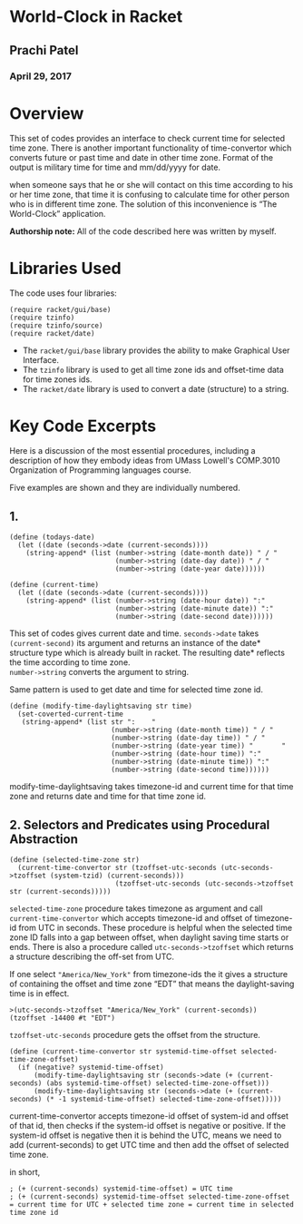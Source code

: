 # World-Clock in Racket

## Prachi Patel
### April 29, 2017

# Overview
This set of codes provides an interface to check current time for selected time zone. 
There is another important functionality of time-convertor which converts future or past time and date in other time zone. 
Format of the output is military time for time and mm/dd/yyyy for date. 

when someone says that he or she will contact on this time according to his or her time zone, 
that time it is confusing to calculate time for other person who is in different time zone. 
The solution of this inconvenience is “The World-Clock” application.


**Authorship note:** All of the code described here was written by myself.

# Libraries Used
The code uses four libraries:

```
(require racket/gui/base)
(require tzinfo)
(require tzinfo/source)
(require racket/date)
```

* The ```racket/gui/base``` library provides the ability to make Graphical User Interface.
* The ```tzinfo``` library is used to get all time zone ids and offset-time data for time zones ids.
* The ```racket/date``` library is used to convert a date (structure) to a string.


# Key Code Excerpts

Here is a discussion of the most essential procedures, including a description of how they embody ideas from 
UMass Lowell's COMP.3010 Organization of Programming languages course.

Five examples are shown and they are individually numbered. 

## 1. 

```
(define (todays-date)
  (let ((date (seconds->date (current-seconds))))
    (string-append* (list (number->string (date-month date)) " / "
                          (number->string (date-day date)) " / "
                          (number->string (date-year date))))))

(define (current-time)
  (let ((date (seconds->date (current-seconds))))
    (string-append* (list (number->string (date-hour date)) ":"
                          (number->string (date-minute date)) ":"
                          (number->string (date-second date))))))
```
This set of codes gives current date and time. 
```seconds->date``` takes ```(current-second)``` its argument and returns an instance of the date* structure type which is already built in racket. 
The resulting date* reflects the time according to time zone.  
```number->string``` converts the argument to string. 

Same pattern is used to get date and time for selected time zone id.

```
(define (modify-time-daylightsaving str time)
  (set-coverted-current-time
   (string-append* (list str ":    "
                         (number->string (date-month time)) " / "
                         (number->string (date-day time)) " / "
                         (number->string (date-year time)) "       "
                         (number->string (date-hour time)) ":"
                         (number->string (date-minute time)) ":"
                         (number->string (date-second time))))))
 ```
 modify-time-daylightsaving takes timezone-id and current time for that time zone and returns date and time for that time zone id. 
 
## 2. Selectors and Predicates using Procedural Abstraction
```
(define (selected-time-zone str)
  (current-time-convertor str (tzoffset-utc-seconds (utc-seconds->tzoffset (system-tzid) (current-seconds)))
                          (tzoffset-utc-seconds (utc-seconds->tzoffset str (current-seconds)))))
```
```selected-time-zone``` procedure takes timezone as argument and call ```current-time-convertor``` which accepts timezone-id and offset of timezone-id from UTC in seconds. 
These procedure is helpful when the selected time zone ID falls into a gap between offset, when daylight saving time starts or ends. 
There is also a procedure called ```utc-seconds->tzoffset``` which returns a structure describing the off-set from UTC. 

If one select ```"America/New_York"``` from timezone-ids the it gives a structure of containing the offset and time zone “EDT” that means the daylight-saving time is in effect.

``` 
>(utc-seconds->tzoffset "America/New_York" (current-seconds))
(tzoffset -14400 #t "EDT")
```
```tzoffset-utc-seconds``` procedure gets the offset from the structure. 

```
(define (current-time-convertor str systemid-time-offset selected-time-zone-offset)
  (if (negative? systemid-time-offset)
      (modify-time-daylightsaving str (seconds->date (+ (current-seconds) (abs systemid-time-offset) selected-time-zone-offset)))
      (modify-time-daylightsaving str (seconds->date (+ (current-seconds) (* -1 systemid-time-offset) selected-time-zone-offset)))))
```

current-time-convertor accepts timezone-id offset of system-id and offset of that id, then checks if the system-id offset is negative or positive. If the system-id offset is negative then it is behind the UTC, means we need to add (current-seconds) to get UTC time and then add the offset of selected time zone.

in short,
```
; (+ (current-seconds) systemid-time-offset) = UTC time
; (+ (current-seconds) systemid-time-offset selected-time-zone-offset = current time for UTC + selected time zone = current time in selected time zone id
```

